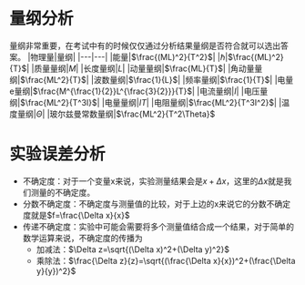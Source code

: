 # 量纲分析
量纲非常重要，在考试中有的时候仅仅通过分析结果量纲是否符合就可以选出答案。
|物理量|量纲|
|---|---|
|能量|$\frac{(ML)^2}{T^2}$|
|$\hbar$|$\frac{(ML)^2}{T}$|
|质量量纲|$M$|
|长度量纲|$L$|
|动量量纲|$\frac{ML}{T}$|
|角动量量纲|$\frac{ML^2}{T}$|
|波数量纲|$\frac{1}{L}$|
|频率量纲|$\frac{1}{T}$| 
|电量e量纲|$\frac{M^{\frac{1}{2}}L^{\frac{3}{2}}}{T}$|
|电流量纲|$I$|
|电压量纲|$\frac{ML^2}{T^3I}$|
|电量量纲|$IT$|
|电阻量纲|$\frac{ML^2}{T^3I^2}$|
|温度量纲|$\Theta$|
|玻尔兹曼常数量纲|$\frac{ML^2}{T^2\Theta}$


# 实验误差分析
* 不确定度：对于一个变量x来说，实验测量结果会是$x+\Delta x$，这里的$\Delta x$就是我们测量的不确定度。
* 分数不确定度：不确定度与测量值的比较，对于上边的x来说它的分数不确定度就是$f=\frac{\Delta x}{x}$
* 传递不确定度：实验中可能会需要将多个测量值结合成一个结果，对于简单的数学运算来说，不确定度的传播为
    * 加减法：$\Delta z=\sqrt{(\Delta x)^2+(\Delta y)^2}$
    * 乘除法：$\frac{\Delta z}{z}=\sqrt{(\frac{\Delta x}{x})^2+(\frac{\Delta y}{y})^2}$
  